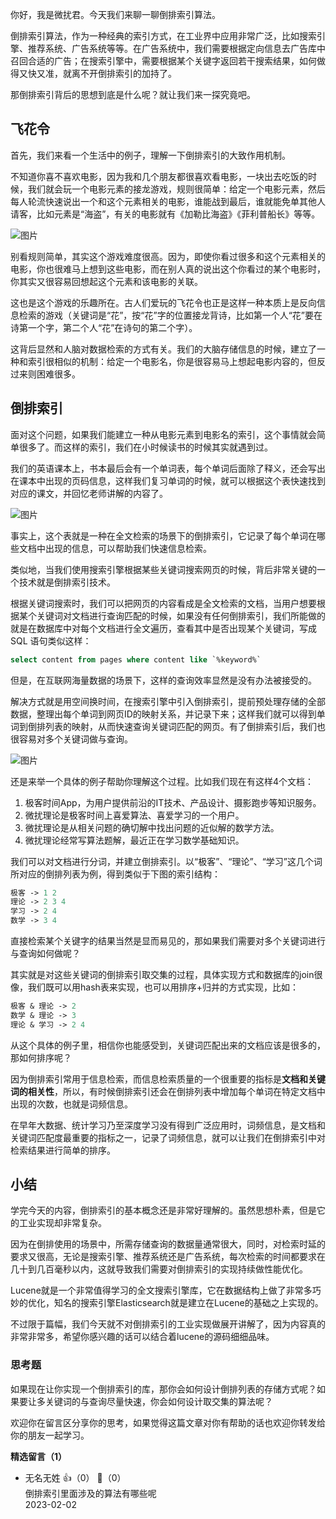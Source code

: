 你好，我是微扰君。今天我们来聊一聊倒排索引算法。

倒排索引算法，作为一种经典的索引方式，在工业界中应用非常广泛，比如搜索引擎、推荐系统、广告系统等等。在广告系统中，我们需要根据定向信息去广告库中召回合适的广告；在搜索引擎中，需要根据某个关键字返回若干搜索结果，如何做得又快又准，就离不开倒排索引的加持了。

那倒排索引背后的思想到底是什么呢？就让我们来一探究竟吧。

## 飞花令

首先，我们来看一个生活中的例子，理解一下倒排索引的大致作用机制。

不知道你喜不喜欢电影，因为我和几个朋友都很喜欢看电影，一块出去吃饭的时候，我们就会玩一个电影元素的接龙游戏，规则很简单：给定一个电影元素，然后每人轮流快速说出一个和这个元素相关的电影，谁能战到最后，谁就能免单其他人请客，比如元素是“海盗”，有关的电影就有《加勒比海盗》《菲利普船长》等等。

![图片](https://static001.geekbang.org/resource/image/57/e2/571043dea5443affa1434cb1ec7e85e2.png?wh=1920x1239)

别看规则简单，其实这个游戏难度很高。因为，即使你看过很多和这个元素相关的电影，你也很难马上想到这些电影，而在别人真的说出这个你看过的某个电影时，你其实又很容易回想起这个元素和该电影的关联。

这也是这个游戏的乐趣所在。古人们爱玩的飞花令也正是这样一种本质上是反向信息检索的游戏（关键词是“花”，按“花”字的位置接龙背诗，比如第一个人“花”要在诗第一个字，第二个人“花”在诗句的第二个字）。

这背后显然和人脑对数据检索的方式有关。我们的大脑存储信息的时候，建立了一种和索引很相似的机制：给定一个电影名，你是很容易马上想起电影内容的，但反过来则困难很多。

## 倒排索引

面对这个问题，如果我们能建立一种从电影元素到电影名的索引，这个事情就会简单很多了。而这样的索引，我们在小时候读书的时候其实就遇到过。

我们的英语课本上，书本最后会有一个单词表，每个单词后面除了释义，还会写出在课本中出现的页码信息，这样我们复习单词的时候，就可以根据这个表快速找到对应的课文，并回忆老师讲解的内容了。

![图片](https://static001.geekbang.org/resource/image/56/d8/5602f49b1cf06efcfe762682473bdfd8.png?wh=1240x678 "图片来自网络")

事实上，这个表就是一种在全文检索的场景下的倒排索引，它记录了每个单词在哪些文档中出现的信息，可以帮助我们快速信息检索。

类似地，当我们使用搜索引擎根据某些关键词搜索网页的时候，背后非常关键的一个技术就是倒排索引技术。

根据关键词搜索时，我们可以把网页的内容看成是全文检索的文档，当用户想要根据某个关键词对文档进行查询匹配的时候，如果没有任何倒排索引，我们所能做的就是在数据库中对每个文档进行全文遍历，查看其中是否出现某个关键词，写成 SQL 语句类似这样：

```sql
select content from pages where content like `%keyword%` 
```

但是，在互联网海量数据的场景下，这样的查询效率显然是没有办法被接受的。

解决方式就是用空间换时间，在搜索引擎中引入倒排索引，提前预处理存储的全部数据，整理出每个单词到网页ID的映射关系，并记录下来；这样我们就可以得到单词到倒排列表的映射，从而快速查询关键词匹配的网页。有了倒排索引后，我们也很容易对多个关键词做与查询。

![图片](https://static001.geekbang.org/resource/image/bb/10/bb9311eca8fc30a1fcbb65d1d6501e10.png?wh=1734x1019)

还是来举一个具体的例子帮助你理解这个过程。比如我们现在有这样4个文档：

1. 极客时间App，为用户提供前沿的IT技术、产品设计、摄影跑步等知识服务。
2. 微扰理论是极客时间上喜爱算法、喜爱学习的一个用户。
3. 微扰理论是从相关问题的确切解中找出问题的近似解的数学方法。
4. 微扰理论经常写算法题解，最近正在学习数学基础知识。

我们可以对文档进行分词，并建立倒排索引。以“极客”、“理论”、“学习”这几个词所对应的倒排列表为例，得到类似于下图的索引结构：

```protobuf
极客 -> 1 2
理论 -> 2 3 4
学习 -> 2 4
数学 -> 3 4
```

直接检索某个关键字的结果当然是显而易见的，那如果我们需要对多个关键词进行与查询如何做呢？

其实就是对这些关键词的倒排索引取交集的过程，具体实现方式和数据库的join很像，我们既可以用hash表来实现，也可以用排序+归并的方式实现，比如：

```protobuf
极客 & 理论 -> 2
数学 & 理论 -> 3
理论 & 学习 -> 2 4
```

从这个具体的例子里，相信你也能感受到，关键词匹配出来的文档应该是很多的，那如何排序呢？

因为倒排索引常用于信息检索，而信息检索质量的一个很重要的指标是**文档和关键词的相关性**，所以，有时候倒排索引还会在倒排列表中增加每个单词在特定文档中出现的次数，也就是词频信息。

在早年大数据、统计学习乃至深度学习没有得到广泛应用时，词频信息，是文档和关键词匹配度最重要的指标之一，记录了词频信息，就可以让我们在倒排索引中对检索结果进行简单的排序。

## 小结

学完今天的内容，倒排索引的基本概念还是非常好理解的。虽然思想朴素，但是它的工业实现却非常复杂。

因为在倒排使用的场景中，所需存储查询的数据量通常很大，同时，对检索时延的要求又很高，无论是搜索引擎、推荐系统还是广告系统，每次检索的时间都要求在几十到几百毫秒以内，这就导致我们需要对倒排索引的实现持续做性能优化。

Lucene就是一个非常值得学习的全文搜索引擎库，它在数据结构上做了非常多巧妙的优化，知名的搜索引擎Elasticsearch就是建立在Lucene的基础之上实现的。

不过限于篇幅，我们今天就不对倒排索引的工业实现做展开讲解了，因为内容真的非常非常多，希望你感兴趣的话可以结合着lucene的源码细细品味。

### 思考题

如果现在让你实现一个倒排索引的库，那你会如何设计倒排列表的存储方式呢？如果要让多关键词的与查询尽量快速，你会如何设计取交集的算法呢？

欢迎你在留言区分享你的思考，如果觉得这篇文章对你有帮助的话也欢迎你转发给你的朋友一起学习。
<div><strong>精选留言（1）</strong></div><ul>
<li><span>无名无姓</span> 👍（0） 💬（0）<div>倒排索引里面涉及的算法有哪些呢</div>2023-02-02</li><br/>
</ul>